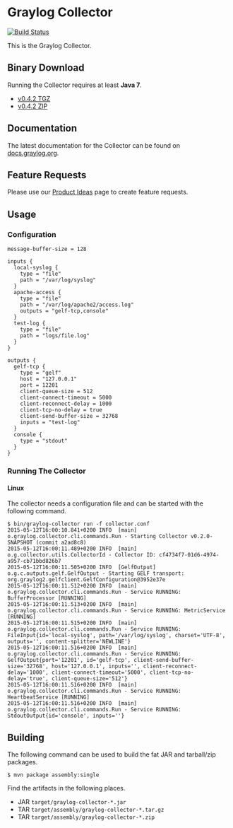 Graylog Collector
=================

[![Build Status](https://travis-ci.org/Graylog2/collector.svg?branch=master)](https://travis-ci.org/Graylog2/collector)

This is the Graylog Collector.

## Binary Download

Running the Collector requires at least **Java 7**.

* [v0.4.2 TGZ](https://packages.graylog2.org/releases/graylog-collector/graylog-collector-0.4.2.tgz)
* [v0.4.2 ZIP](https://packages.graylog2.org/releases/graylog-collector/graylog-collector-0.4.2.zip)

## Documentation

The latest documentation for the Collector can be found on
[docs.graylog.org](http://docs.graylog.org/en/latest/pages/collector.html).

## Feature Requests

Please use our [Product Ideas](https://www.graylog.org/product-ideas/) page to create feature requests.

## Usage


### Configuration

```
message-buffer-size = 128

inputs {
  local-syslog {
    type = "file"
    path = "/var/log/syslog"
  }
  apache-access {
    type = "file"
    path = "/var/log/apache2/access.log"
    outputs = "gelf-tcp,console"
  }
  test-log {
    type = "file"
    path = "logs/file.log"
  }
}

outputs {
  gelf-tcp {
    type = "gelf"
    host = "127.0.0.1"
    port = 12201
    client-queue-size = 512
    client-connect-timeout = 5000
    client-reconnect-delay = 1000
    client-tcp-no-delay = true
    client-send-buffer-size = 32768
    inputs = "test-log"
  }
  console {
    type = "stdout"
  }
}
```

### Running The Collector

#### Linux

The collector needs a configuration file and can be started with the following command.

```
$ bin/graylog-collector run -f collector.conf
2015-05-12T16:00:10.841+0200 INFO  [main] o.graylog.collector.cli.commands.Run - Starting Collector v0.2.0-SNAPSHOT (commit a2ad8c8)
2015-05-12T16:00:11.489+0200 INFO  [main] o.g.collector.utils.CollectorId - Collector ID: cf4734f7-01d6-4974-a957-cb71bbd826b7
2015-05-12T16:00:11.505+0200 INFO  [GelfOutput] o.g.c.outputs.gelf.GelfOutput - Starting GELF transport: org.graylog2.gelfclient.GelfConfiguration@3952e37e
2015-05-12T16:00:11.512+0200 INFO  [main] o.graylog.collector.cli.commands.Run - Service RUNNING: BufferProcessor [RUNNING]
2015-05-12T16:00:11.513+0200 INFO  [main] o.graylog.collector.cli.commands.Run - Service RUNNING: MetricService [RUNNING]
2015-05-12T16:00:11.515+0200 INFO  [main] o.graylog.collector.cli.commands.Run - Service RUNNING: FileInput{id='local-syslog', path='/var/log/syslog', charset='UTF-8', outputs='', content-splitter='NEWLINE'}
2015-05-12T16:00:11.516+0200 INFO  [main] o.graylog.collector.cli.commands.Run - Service RUNNING: GelfOutput{port='12201', id='gelf-tcp', client-send-buffer-size='32768', host='127.0.0.1', inputs='', client-reconnect-delay='1000', client-connect-timeout='5000', client-tcp-no-delay='true', client-queue-size='512'}
2015-05-12T16:00:11.516+0200 INFO  [main] o.graylog.collector.cli.commands.Run - Service RUNNING: HeartbeatService [RUNNING]
2015-05-12T16:00:11.516+0200 INFO  [main] o.graylog.collector.cli.commands.Run - Service RUNNING: StdoutOutput{id='console', inputs=''}
```

## Building

The following command can be used to build the fat JAR and tarball/zip packages.

```
$ mvn package assembly:single
```

Find the artifacts in the following places.

* JAR `target/graylog-collector-*.jar`
* TAR `target/assembly/graylog-collector-*.tar.gz`
* TAR `target/assembly/graylog-collector-*.zip`
